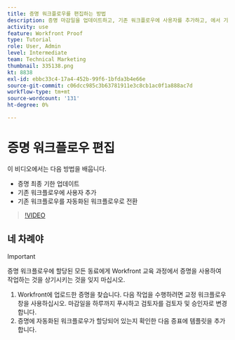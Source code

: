 ```yaml
---
title: 증명 워크플로우를 편집하는 방법
description: 증명 마감일을 업데이트하고, 기존 워크플로우에 사용자를 추가하고, 에서 기존 워크플로우를 자동화된 워크플로우로 전환하는 방법을 알아봅니다 [!DNL  Workfront].
activity: use
feature: Workfront Proof
type: Tutorial
role: User, Admin
level: Intermediate
team: Technical Marketing
thumbnail: 335138.png
kt: 8838
exl-id: ebbc33c4-17a4-452b-99f6-1bfda3b4e66e
source-git-commit: c06dcc985c3b63781911e3c8cb1ac0f1a888ac7d
workflow-type: tm+mt
source-wordcount: '131'
ht-degree: 0%

---
```


# 증명 워크플로우 편집

이 비디오에서는 다음 방법을 배웁니다.

* 증명 최종 기한 업데이트
* 기존 워크플로우에 사용자 추가
* 기존 워크플로우를 자동화된 워크플로우로 전환

>[!VIDEO](https://video.tv.adobe.com/v/335138/?quality=12)

## 네 차례야

>[!IMPORTANT]
>
>증명 워크플로우에 할당된 모든 동료에게 Workfront 교육 과정에서 증명을 사용하여 작업하는 것을 상기시키는 것을 잊지 마십시오.

1. Workfront에 업로드한 증명을 찾습니다. 다음 작업을 수행하려면 교정 워크플로우 창을 사용하십시오. 마감일을 하루까지 푸시하고 검토자를 검토자 및 승인자로 변경합니다.
1. 증명에 자동화된 워크플로우가 할당되어 있는지 확인한 다음 증표에 템플릿을 추가합니다.



<!--
## Learn more
* Add stages and users to an automated workflow on a proof
* Convert a basic workflow to an automated workflow on a proof
* Create or edit an automated workflow for an existing proof
* Edit proof stages and reviewers
-->
